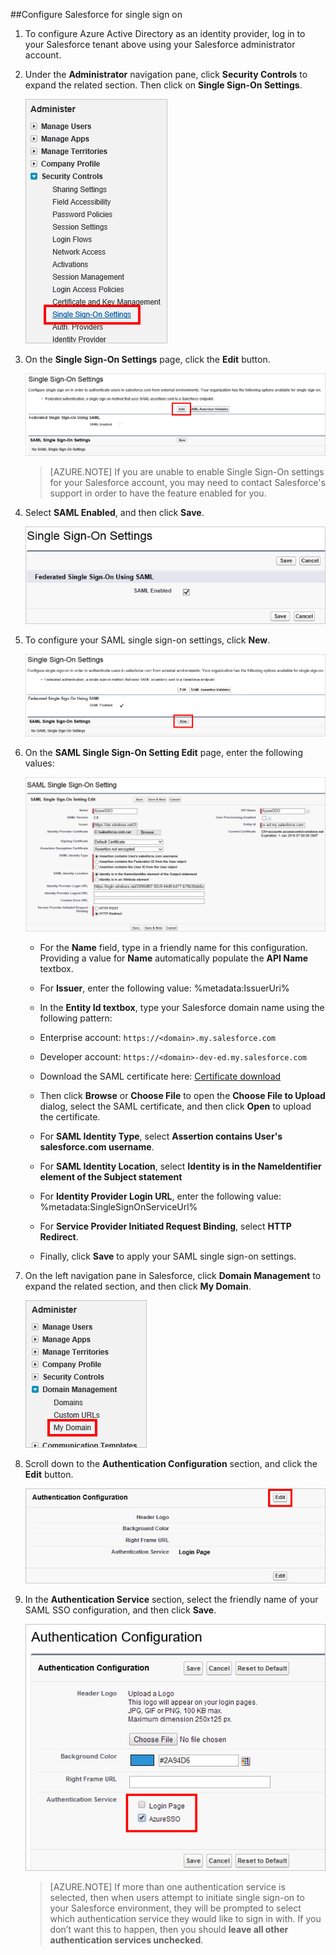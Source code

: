 ##Configure Salesforce for single sign on

1. To configure Azure Active Directory as an identity provider, log in to your Salesforce tenant above using your Salesforce administrator account.

2. Under the **Administrator** navigation pane, click **Security Controls** to expand the related section. Then click on **Single Sign-On Settings**.

	![Click on Single Sign-On Settings under Security Controls][10]

3. On the **Single Sign-On Settings** page, click the **Edit** button.

	![Click the Edit button][11]

	> [AZURE.NOTE] If you are unable to enable Single Sign-On settings for your Salesforce account, you may need to contact Salesforce's support in order to have the feature enabled for you.

4. Select **SAML Enabled**, and then click **Save**.

	![Select SAML Enabled][12]

5. To configure your SAML single sign-on settings, click **New**.

	![Select SAML Enabled][13]

6. On the **SAML Single Sign-On Setting Edit** page, enter the following values:

	![Screenshot of the configurations that you should make][14]

	- For the **Name** field, type in a friendly name for this configuration. Providing a value for **Name** automatically populate the **API Name** textbox.

	- For **Issuer**, enter the following value: %metadata:IssuerUri%

	- In the **Entity Id textbox**, type your Salesforce domain name using the following pattern:

	- Enterprise account: `https://<domain>.my.salesforce.com`

	- Developer account: `https://<domain>-dev-ed.my.salesforce.com`

	- Download the SAML certificate here: [Certificate download](%metadata:CertificateDownloadUrl%)

	- Then click **Browse** or **Choose File** to open the **Choose File to Upload** dialog, select the SAML certificate, and then click **Open** to upload the certificate.

	- For **SAML Identity Type**, select **Assertion contains User's salesforce.com username**.

	- For **SAML Identity Location**, select **Identity is in the NameIdentifier element of the Subject statement**

	- For **Identity Provider Login URL**, enter the following value: %metadata:SingleSignOnServiceUrl%

	- For **Service Provider Initiated Request Binding**, select **HTTP Redirect**.


	- Finally, click **Save** to apply your SAML single sign-on settings.

7. On the left navigation pane in Salesforce, click **Domain Management** to expand the related section, and then click **My Domain**.
	
	![Click on My Domain][15]

8. Scroll down to the **Authentication Configuration** section, and click the **Edit** button.

	![Click the Edit button][16]

9. In the **Authentication Service** section, select the friendly name of your SAML SSO configuration, and then click **Save**.

	![Select your SSO configuration][17]

	> [AZURE.NOTE] If more than one authentication service is selected, then when users attempt to initiate single sign-on to your Salesforce environment, they will be prompted to select which authentication service they would like to sign in with. If you don’t want this to happen, then you should **leave all other authentication services unchecked**.

[10]: media/sf-admin-sso.png
[11]: media/sf-admin-sso-edit.png
[12]: media/sf-enable-saml.png
[13]: media/sf-admin-sso-new.png
[14]: media/sf-saml-config.png
[15]: media/sf-my-domain.png
[16]: media/sf-edit-auth-config.png
[17]: media/sf-auth-config.png

